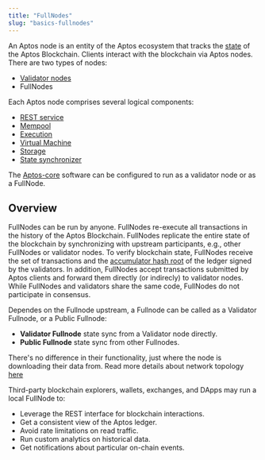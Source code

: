 ```yaml
---
title: "FullNodes"
slug: "basics-fullnodes"
---
```

An Aptos node is an entity of the Aptos ecosystem that tracks the [state](/reference/glossary#state) of the Aptos Blockchain. Clients interact with the blockchain via Aptos nodes. There are two types of nodes:
* [Validator nodes](basics-validator-nodes.md)
* FullNodes

Each Aptos node comprises several logical components:
* [REST service](/reference/glossary#rest-service)
* [Mempool](basics-validator-nodes.md#mempool)
* [Execution](basics-validator-nodes.md#execution)
* [Virtual Machine](basics-validator-nodes.md#virtual-machine)
* [Storage](basics-validator-nodes.md#storage)
* [State synchronizer](basics-validator-nodes.md#state-synchronizer)

The [Aptos-core](/reference/glossary#aptos-core) software can be configured to run as a validator node or as a FullNode.

## Overview

FullNodes can be run by anyone. FullNodes re-execute all transactions in the history of the Aptos Blockchain. FullNodes replicate the entire state of the blockchain by synchronizing with upstream participants, e.g., other FullNodes or validator nodes. To verify blockchain state, FullNodes receive the set of transactions and the [accumulator hash root](/reference/glossary#accumulator-root-hash) of the ledger signed by the validators. In addition, FullNodes accept transactions submitted by Aptos clients and forward them directly (or indirecly) to validator nodes. While FullNodes and validators share the same code, FullNodes do not participate in consensus.

Dependes on the Fullnode upstream, a Fullnode can be called as a Validator Fullnode, or a Public Fullnode:
* **Validator Fullnode** state sync from a Validator node directly.
* **Public Fullnode** state sync from other Fullnodes.

There's no difference in their functionality, just where the node is downloading their data from. Read more details about network topology [here](basics-node-networks-sync.md)

Third-party blockchain explorers, wallets, exchanges, and DApps may run a local FullNode to:
* Leverage the REST interface for blockchain interactions.
* Get a consistent view of the Aptos ledger.
* Avoid rate limitations on read traffic.
* Run custom analytics on historical data.
* Get notifications about particular on-chain events.
